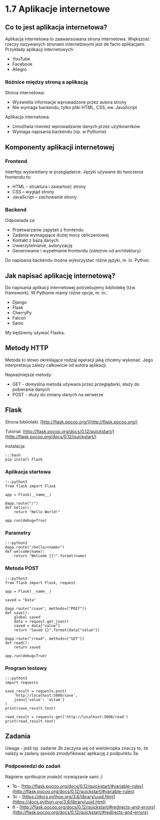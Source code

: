 1.7 Aplikacje internetowe
=========================

Co to jest aplikacja internetowa?
---------------------------------

Aplikacja internetowa to zaawansowana strona internetowa. Większość rzeczy nazywanych stronami internetowymi jest de facto aplikacjami. Przykłady aplikacji internetowych:

* YouTube
* Facebook
* Allegro

### Różnice między stroną a aplikacją

Strona internetowa:

* Wyświetla informacje wprowadzone przez autora strony
* Nie wymaga backendu, tylko pliki HTML, CSS, ew. JavaScript

Aplikacja internetowa:

* Umożliwia również wprowadzanie danych przez użytkowników
* Wymaga napisania backendu (np. w Pythonie)

Komponenty aplikacji internetowej
---------------------------------

### Frontend

Interfejs wyświetlany w przeglądarce. Języki używane do tworzenia frontendu to:

* HTML – struktura i zawartość strony
* CSS – wygląd strony
* JavaScript – zachowanie strony

### Backend


Odpowiada za:

* Przetwarzanie zapytań z frontendu
* Zadania wymagające dużej mocy obliczeniowej
* Kontakt z bazą danych
* Uwierzytelnianie, autoryzację
* Generowanie i wypełnianie frontendu (zależnie od architektury)

Do napisania backendu można wykorzystać różne języki, m. in. Python.

Jak napisać aplikację internetową?
----------------------------------

Do napisania aplikacji internetowej potrzebujemy bibliotekę (tzw. framework). W Pythonie mamy różne opcje, m. in.:

* Django
* Flask
* CherryPy
* Falcon
* Sanic

My będziemy używać Flaska.

Metody HTTP
-----------

Metoda to słowo określające rodzaj operacji jaką chcemy wykonać. Jego interpretacja zależy całkowicie od autora aplikacji.

Najważniejsze metody:

* GET - domyślna metoda używana przez przeglądarki, służy do pobierania danych
* POST - służy do zmiany danych na serwerze

Flask
-----

Strona biblioteki: [http://flask.pocoo.org/](http://flask.pocoo.org/)

Tutorial: [http://flask.pocoo.org/docs/0.12/quickstart/](http://flask.pocoo.org/docs/0.12/quickstart/)

Instalacja:

    :::bash
    pip install Flask

### Aplikacja startowa
    
    :::python3
    from flask import Flask
    
    app = Flask(__name__)
    
    @app.route("/")
    def hello():
        return "Hello World!"
    
    app.run(debug=True)

### Parametry

    :::python3
    @app.route("/hello/<name>")
    def welcome(name):
        return "Welcome {}!".format(name)

### Metoda POST

    :::python3
    from flask import Flask, request
    
    app = Flask(__name__)
    
    saved = "Data"
    
    @app.route("/save", methods=["POST"])
    def save():
        global saved
        data = request.get_json()
        saved = data["value"]
        return "Saved {}".format(data["value"])
    
    @app.route("/read", methods=["GET"])
    def read():
        return saved
    
    app.run(debug=True)

### Program testowy

    :::python3
    import requests

    save_result = requests.post(
        'http://localhost:5000/save',
        json={'value': 'witam'}
    )
    print(save_result.text)
    
    read_result = requests.get('http://localhost:5000/read')
    print(read_result.text)

Zadania
-------

Uwaga - jeśli np. zadanie 3b zaczyna się od wielokropka znaczy to, że należy w zadany sposób zmodyfikować aplikację z podpunktu 3a.

### Podpowiedzi do zadań

Najpierw spróbujcie znaleźć rozwiązanie sami ;)

* 1b - [http://flask.pocoo.org/docs/0.12/quickstart/#variable-rules](http://flask.pocoo.org/docs/0.12/quickstart/#variable-rules)
* 3c - [https://docs.python.org/3.6/library/uuid.html](https://docs.python.org/3.6/library/uuid.html)
* 6 - [http://flask.pocoo.org/docs/0.12/quickstart/#redirects-and-errors](http://flask.pocoo.org/docs/0.12/quickstart/#redirects-and-errors)
